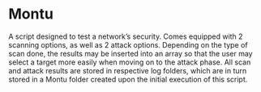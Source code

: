 # Montu
A script designed to test a network’s security. Comes equipped with 2 scanning options, as well as 2 attack options. Depending on the type of scan done, the results may be inserted into an array so that the user may select a target more easily when moving on to the attack phase. All scan and attack results are stored in respective log folders, which are in turn stored in a Montu folder created upon the initial execution of this script.
